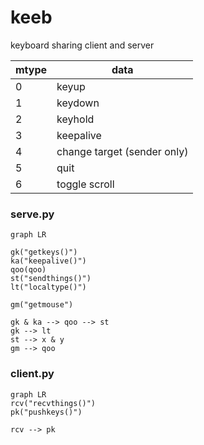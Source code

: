 # keeb
keyboard sharing client and server


|mtype|data|
|---|---|
|0|keyup
|1| keydown
|2| keyhold
|3|keepalive
|4| change target (sender only)
|5| quit
|6| toggle scroll


### __serve.py__

```mermaid
graph LR

gk("getkeys()")
ka("keepalive()")
qoo(qoo)
st("sendthings()")
lt("localtype()")

gm("getmouse")

gk & ka --> qoo --> st
gk --> lt
st --> x & y
gm --> qoo

```

### __client.py__

```mermaid
graph LR
rcv("recvthings()")
pk("pushkeys()")

rcv --> pk
```

